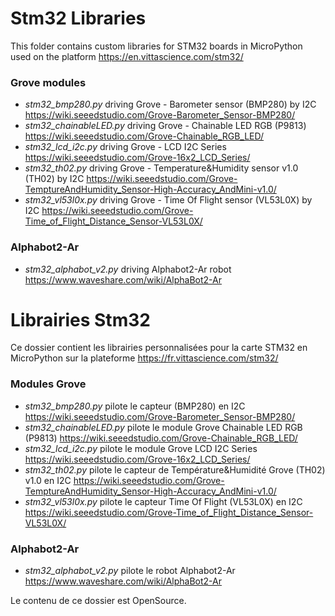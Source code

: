 # Stm32 Libraries
This folder contains custom libraries for STM32 boards in MicroPython used on the platform https://en.vittascience.com/stm32/

### Grove modules


* _stm32_bmp280.py_ driving Grove - Barometer sensor (BMP280) by I2C https://wiki.seeedstudio.com/Grove-Barometer_Sensor-BMP280/
* _stm32_chainableLED.py_ driving Grove - Chainable LED RGB (P9813) https://wiki.seeedstudio.com/Grove-Chainable_RGB_LED/
* _stm32_lcd_i2c.py_ driving Grove - LCD I2C Series https://wiki.seeedstudio.com/Grove-16x2_LCD_Series/
* _stm32_th02.py_ driving Grove - Temperature&Humidity sensor v1.0 (TH02) by I2C https://wiki.seeedstudio.com/Grove-TemptureAndHumidity_Sensor-High-Accuracy_AndMini-v1.0/
* _stm32_vl53l0x.py_ driving Grove - Time Of Flight sensor (VL53L0X) by I2C https://wiki.seeedstudio.com/Grove-Time_of_Flight_Distance_Sensor-VL53L0X/

### Alphabot2-Ar

* _stm32_alphabot_v2.py_ driving Alphabot2-Ar robot https://www.waveshare.com/wiki/AlphaBot2-Ar

# Librairies Stm32
Ce dossier contient les librairies personnalisées pour la carte STM32 en MicroPython sur la plateforme https://fr.vittascience.com/stm32/

### Modules Grove


* _stm32_bmp280.py_ pilote le capteur (BMP280) en I2C https://wiki.seeedstudio.com/Grove-Barometer_Sensor-BMP280/
* _stm32_chainableLED.py_ pilote le module Grove Chainable LED RGB (P9813) https://wiki.seeedstudio.com/Grove-Chainable_RGB_LED/
* _stm32_lcd_i2c.py_ pilote le module Grove LCD I2C Series https://wiki.seeedstudio.com/Grove-16x2_LCD_Series/
* _stm32_th02.py_ pilote le capteur de Température&Humidité Grove (TH02) v1.0 en I2C https://wiki.seeedstudio.com/Grove-TemptureAndHumidity_Sensor-High-Accuracy_AndMini-v1.0/
* _stm32_vl53l0x.py_ pilote le capteur Time Of Flight (VL53L0X) en I2C https://wiki.seeedstudio.com/Grove-Time_of_Flight_Distance_Sensor-VL53L0X/

### Alphabot2-Ar

* _stm32_alphabot_v2.py_ pilote le robot Alphabot2-Ar https://www.waveshare.com/wiki/AlphaBot2-Ar

Le contenu de ce dossier est OpenSource.
